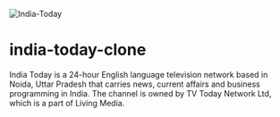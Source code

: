 ![India-Today](https://user-images.githubusercontent.com/90378786/181925636-88e9ce7e-0edc-46f0-bd54-ee44f5036f23.jpg)
# india-today-clone
India Today is a 24-hour English language television network based in Noida, Uttar Pradesh that carries news, current affairs and business programming in India. The channel is owned by TV Today Network Ltd, which is a part of Living Media.
